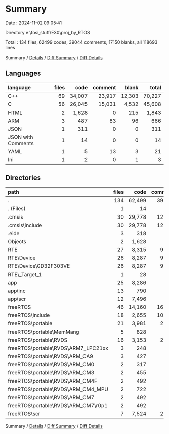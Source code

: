 # Summary

Date : 2024-11-02 09:05:41

Directory e:\\fosi_stuff\\E30\\proj_by_RTOS

Total : 134 files,  62499 codes, 39044 comments, 17150 blanks, all 118693 lines

Summary / [Details](details.md) / [Diff Summary](diff.md) / [Diff Details](diff-details.md)

## Languages
| language | files | code | comment | blank | total |
| :--- | ---: | ---: | ---: | ---: | ---: |
| C++ | 69 | 34,007 | 23,917 | 12,303 | 70,227 |
| C | 56 | 26,045 | 15,031 | 4,532 | 45,608 |
| HTML | 2 | 1,628 | 0 | 215 | 1,843 |
| ARM | 3 | 487 | 83 | 96 | 666 |
| JSON | 1 | 311 | 0 | 0 | 311 |
| JSON with Comments | 1 | 14 | 0 | 0 | 14 |
| YAML | 1 | 5 | 13 | 3 | 21 |
| Ini | 1 | 2 | 0 | 1 | 3 |

## Directories
| path | files | code | comment | blank | total |
| :--- | ---: | ---: | ---: | ---: | ---: |
| . | 134 | 62,499 | 39,044 | 17,150 | 118,693 |
| . (Files) | 1 | 14 | 0 | 0 | 14 |
| .cmsis | 30 | 29,778 | 12,806 | 10,945 | 53,529 |
| .cmsis\\include | 30 | 29,778 | 12,806 | 10,945 | 53,529 |
| .eide | 3 | 318 | 13 | 4 | 335 |
| Objects | 2 | 1,628 | 0 | 215 | 1,843 |
| RTE | 27 | 8,315 | 9,695 | 1,648 | 19,658 |
| RTE\\Device | 26 | 8,287 | 9,685 | 1,641 | 19,613 |
| RTE\\Device\\GD32F303VE | 26 | 8,287 | 9,685 | 1,641 | 19,613 |
| RTE\\_Target_1 | 1 | 28 | 10 | 7 | 45 |
| app | 25 | 8,286 | 351 | 446 | 9,083 |
| app\\inc | 13 | 790 | 95 | 229 | 1,114 |
| app\\scr | 12 | 7,496 | 256 | 217 | 7,969 |
| freeRTOS | 46 | 14,160 | 16,179 | 3,892 | 34,231 |
| freeRTOS\\include | 18 | 2,655 | 10,390 | 847 | 13,892 |
| freeRTOS\\portable | 21 | 3,981 | 2,841 | 1,306 | 8,128 |
| freeRTOS\\portable\\MemMang | 5 | 828 | 506 | 227 | 1,561 |
| freeRTOS\\portable\\RVDS | 16 | 3,153 | 2,335 | 1,079 | 6,567 |
| freeRTOS\\portable\\RVDS\\ARM7_LPC21xx | 3 | 248 | 209 | 110 | 567 |
| freeRTOS\\portable\\RVDS\\ARM_CA9 | 3 | 427 | 251 | 141 | 819 |
| freeRTOS\\portable\\RVDS\\ARM_CM0 | 2 | 317 | 246 | 109 | 672 |
| freeRTOS\\portable\\RVDS\\ARM_CM3 | 2 | 455 | 369 | 158 | 982 |
| freeRTOS\\portable\\RVDS\\ARM_CM4F | 2 | 492 | 407 | 175 | 1,074 |
| freeRTOS\\portable\\RVDS\\ARM_CM4_MPU | 2 | 722 | 457 | 212 | 1,391 |
| freeRTOS\\portable\\RVDS\\ARM_CM7 | 2 | 492 | 396 | 174 | 1,062 |
| freeRTOS\\portable\\RVDS\\ARM_CM7\\r0p1 | 2 | 492 | 396 | 174 | 1,062 |
| freeRTOS\\scr | 7 | 7,524 | 2,948 | 1,739 | 12,211 |

Summary / [Details](details.md) / [Diff Summary](diff.md) / [Diff Details](diff-details.md)